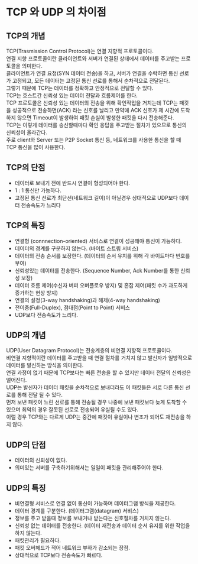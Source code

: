 # TCP 와 UDP 의 차이점

## TCP의 개념
TCP(Trasmission Control Protocol)는 연결 지향적 프로토콜이다. <br>
연결 지향 프로토콜이란 클라이언트와 서버가 연결된 상태에서 데이터를 주고받는 프로토콜을 의미한다. <br>
클라이언트가 연결 요청(SYN 데이터 전송)을 하고, 서버가 연결을 수락하면 통신 선로가 고정되고, 모든 데이터는 고정된 통신 선로를 통해서 순차적으로 전달된다.<br>
그렇기 때문에 TCP는 데이터를 정확하고 안정적으로 전달할 수 있다. <br>
TCP는 호스트간 신뢰성 있는 데이터 전달과 흐름제어를 한다. <br>
TCP 프로토콜은 신뢰성 있는 데이터의 전송을 위해 확인작업을 거치는데 TCP는 패킷을 성공적으로 전송하면(ACK) 라는 신호를 날리고 만약에 ACK 신호가 제 시간에 도착하지 않으면 Timeout이 발생하여 패킷 손실이 발생한 패킷을 다시 전송해준다. <br>
TCP는 이렇게 데이터를 송신할때마다 확인 응답을 주고받는 절차가 있으므로 통신의 신뢰성이 올라간다. <br>
주로 client와 Server 또는 P2P Socket 통신 등, 네트워크를 사용한 통신을 할 때 TCP 통신을 많이 사용한다.

## TCP의 단점
 - 데이터로 보내기 전에 반드시 연결이 형성되어야 한다.
 - 1 : 1 통신만 가능하다.
 - 고정된 통신 선로가 최단선(네트워크 길이)이 아닐경우 상대적으로 UDP보다 데이터 전송속도가 느리다

## TCP의 특징
 - 연결형 (connnection-oriented) 서비스로 연결이 성공해야 통신이 가능하다.
 - 데이터의 경계를 구분하지 않는다. (바이트 스트림 서비스)
 - 데이터의 전송 순서를 보장한다. (데이터의 순서 유지를 위해 각 바이트마다 번호를 부여)
 - 신뢰성있는 데이터를 전송한다. (Sequence Number, Ack Number를 통한 신뢰성 보장)
 - 데이터 흐름 제어(수신자 버퍼 오버플로우 방지) 및 혼잡 제어(패킷 수가 과도하게 증가하는 현상 방지)
 - 연결의 설정(3-way handshaking)과 해제(4-way handshaking)
 - 전이중(Full-Duplex), 점대점(Point to Point) 서비스
 - UDP보다 전송속도가 느리다.

## UDP의 개념
UDP(User Datagram Protocol)는 전송계층의 비연결 지향적 프로토콜이다. <br>
비연결 지향적이란 데이터를 주고받을 때 연결 절차를 거치지 않고 발신자가 일방적으로 데이터를 발신하는 방식을 의미한다. <br>
연결 과정이 없기 때문에 TCP보다는 빠른 전송을 할 수 있지만 데이터 전달의 신뢰성은 떨어진다. <br>
UDP는 발신자가 데이터 패킷을 순차적으로 보내더라도 이 패킷들은 서로 다른 통신 선로를 통해 전달 될 수 있다. <br>
먼저 보낸 패킷이 느린 선로를 통해 전송될 경우 나중에 보낸 패킷보다 늦게 도착할 수 있으며 최악의 경우 잘못된 선로로 전송되어 유실될 수도 있다. <br>
이럴 경우 TCP와는 다르게 UDP는 중간에 패킷이 유실이나 변조가 되어도 재전송을 하지 않다. <br>

## UDP의 단점
 - 데이터의 신뢰성이 없다.
 - 의미있는 서버를 구축하기위해서는 일일이 패킷을 관리해주어야 한다.

## UDP의 특징
 - 비연결형 서비스로 연결 없이 통신이 가능하며 데이터그램 방식을 제공한다.
 - 데이터 경계를 구분한다. (데이터그램(datagram) 서비스)
 - 정보를 주고 받을때 정보를 보내거나 받는다는 신호절차를 거치지 않는다.
 - 신뢰성 없는 데이터를 전송한다. (데이터 재전송과 데이터 순서 유지를 위한 작업을 하지 않는다.
 - 패킷관리가 필요하다.
 - 패킷 오버헤드가 적어 네트워크 부하가 감소되는 장점.
 - 상대적으로 TCP보다 전송속도가 빠르다.

